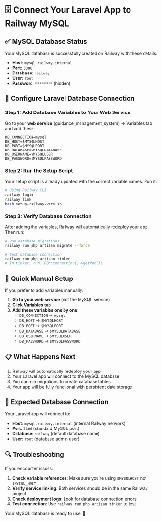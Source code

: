 # 🗄️ Connect Your Laravel App to Railway MySQL

## ✅ MySQL Database Status
Your MySQL database is successfully created on Railway with these details:
- **Host**: `mysql.railway.internal`
- **Port**: `3306`
- **Database**: `railway`
- **User**: `root`
- **Password**: `********` (hidden)

## 🔧 Configure Laravel Database Connection

### **Step 1: Add Database Variables to Your Web Service**

Go to your **web service** (guidance_management_system) → Variables tab and add these:

```
DB_CONNECTION=mysql
DB_HOST=$MYSQLHOST
DB_PORT=$MYSQLPORT
DB_DATABASE=$MYSQLDATABASE
DB_USERNAME=$MYSQLUSER
DB_PASSWORD=$MYSQLPASSWORD
```

### **Step 2: Run the Setup Script**

Your setup script is already updated with the correct variable names. Run it:

```bash
# Using Railway CLI
railway login
railway link
bash setup-railway-vars.sh
```

### **Step 3: Verify Database Connection**

After adding the variables, Railway will automatically redeploy your app. Then run:

```bash
# Run database migrations
railway run php artisan migrate --force

# Test database connection
railway run php artisan tinker
# In tinker, run: DB::connection()->getPdo();
```

## 🚀 Quick Manual Setup

If you prefer to add variables manually:

1. **Go to your web service** (not the MySQL service)
2. **Click Variables tab**
3. **Add these variables one by one**:
   - `DB_CONNECTION` → `mysql`
   - `DB_HOST` → `$MYSQLHOST`
   - `DB_PORT` → `$MYSQLPORT`
   - `DB_DATABASE` → `$MYSQLDATABASE`
   - `DB_USERNAME` → `$MYSQLUSER`
   - `DB_PASSWORD` → `$MYSQLPASSWORD`

## 📋 What Happens Next

1. Railway will automatically redeploy your app
2. Your Laravel app will connect to the MySQL database
3. You can run migrations to create database tables
4. Your app will be fully functional with persistent data storage

## 🎯 Expected Database Connection

Your Laravel app will connect to:
- **Host**: `mysql.railway.internal` (internal Railway network)
- **Port**: `3306` (standard MySQL port)
- **Database**: `railway` (default database name)
- **User**: `root` (database admin user)

## 🔍 Troubleshooting

If you encounter issues:

1. **Check variable references**: Make sure you're using `$MYSQLHOST` not `$MYSQL_HOST`
2. **Verify service linking**: Both services should be in the same Railway project
3. **Check deployment logs**: Look for database connection errors
4. **Test connection**: Use `railway run php artisan tinker` to test

Your MySQL database is ready to use! 🎉
